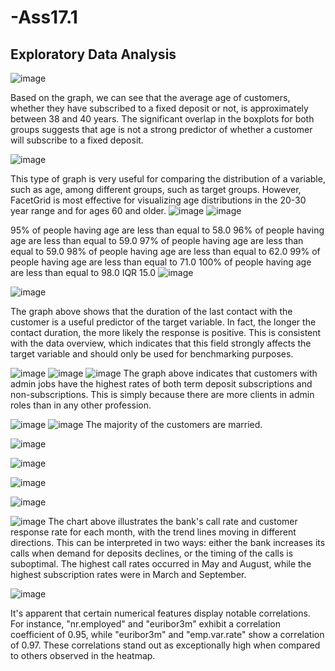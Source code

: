 # -Ass17.1
## Exploratory Data Analysis

![image](https://github.com/Soha1950/-Ass17.1/assets/160794678/25532e2a-c77a-427d-bf5f-949f58222247)

Based on the graph, we can see that the average age of customers, whether they have subscribed to a fixed deposit or not, is approximately between 38 and 40 years. The significant overlap in the boxplots for both groups suggests that age is not a strong predictor of whether a customer will subscribe to a fixed deposit.

![image](https://github.com/Soha1950/-Ass17.1/assets/160794678/8e9dc641-d19b-49d7-9b68-81b21f7343d4)

This type of graph is very useful for comparing the distribution of a variable, such as age, among different groups, such as target groups. However, FacetGrid is most effective for visualizing age distributions in the 20-30 year range and for ages 60 and older.
![image](https://github.com/Soha1950/-Ass17.1/assets/160794678/c8c5f4b0-bd3d-4617-b997-8aca216ec093)
![image](https://github.com/Soha1950/-Ass17.1/assets/160794678/6586d1f2-910f-4c7d-93ff-fcbc0b83901d)

95% of people having age are less than equal to 58.0
96% of people having age are less than equal to 59.0
97% of people having age are less than equal to 59.0
98% of people having age are less than equal to 62.0
99% of people having age are less than equal to 71.0
100% of people having age are less than equal to 98.0
IQR 15.0
![image](https://github.com/Soha1950/-Ass17.1/assets/160794678/401ad602-01e2-4162-8ad2-cfdec9c60408)

![image](https://github.com/Soha1950/-Ass17.1/assets/160794678/c735791a-c7f4-4eb4-b2a1-1d384acc4818)

The graph above shows that the duration of the last contact with the customer is a useful predictor of the target variable. In fact, the longer the contact duration, the more likely the response is positive. This is consistent with the data overview, which indicates that this field strongly affects the target variable and should only be used for benchmarking purposes.

![image](https://github.com/Soha1950/-Ass17.1/assets/160794678/d3128e05-68b7-4c6b-8e9d-5297b7bcdaef)
![image](https://github.com/Soha1950/-Ass17.1/assets/160794678/6782eaf5-74a7-4c67-b1c0-b45971f0c229)
![image](https://github.com/Soha1950/-Ass17.1/assets/160794678/e5e3be38-58ac-4e63-8325-1ac0a357f516)
The graph above indicates that customers with admin jobs have the highest rates of both term deposit subscriptions and non-subscriptions. This is simply because there are more clients in admin roles than in any other profession.


![image](https://github.com/Soha1950/-Ass17.1/assets/160794678/b4e345ac-e704-4e28-911f-1d80521476fb)
![image](https://github.com/Soha1950/-Ass17.1/assets/160794678/67b6eb39-7871-40fa-a5de-323a85319637)
The majority of the customers are married.

![image](https://github.com/Soha1950/-Ass17.1/assets/160794678/3ac3d54d-dc43-4751-840f-c1a238e44dfd)

![image](https://github.com/Soha1950/-Ass17.1/assets/160794678/655f83cf-a599-4acf-a0f0-6eb0707a70b9)

![image](https://github.com/Soha1950/-Ass17.1/assets/160794678/c28df055-49b5-449f-92ce-6f1fd0312430)

![image](https://github.com/Soha1950/-Ass17.1/assets/160794678/f130de2d-5d85-4168-941a-76b3d2e19db4)

![image](https://github.com/Soha1950/-Ass17.1/assets/160794678/cb65502d-c600-4116-9db2-bd23be6910b5)
The chart above illustrates the bank's call rate and customer response rate for each month, with the trend lines moving in different directions. This can be interpreted in two ways: either the bank increases its calls when demand for deposits declines, or the timing of the calls is suboptimal. The highest call rates occurred in May and August, while the highest subscription rates were in March and September.

![image](https://github.com/Soha1950/-Ass17.1/assets/160794678/80711c98-aae0-45a0-be62-852e648bbe0a)

It's apparent that certain numerical features display notable correlations. For instance, "nr.employed" and "euribor3m" exhibit a correlation coefficient of 0.95, while "euribor3m" and "emp.var.rate" show a correlation of 0.97. These correlations stand out as exceptionally high when compared to others observed in the heatmap.









